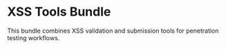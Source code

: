 # XSS Tools Bundle

This bundle combines XSS validation and submission tools for penetration testing workflows.